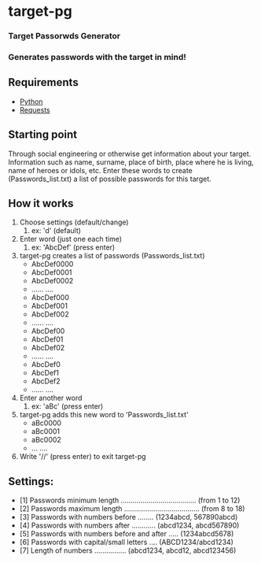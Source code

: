 # target-pg

### Target Passorwds Generator
### Generates passwords with the target in mind!


## Requirements
* [Python](https://www.python.org/downloads/release/python-2714/)
* [Requests](https://pypi.org/project/requests/)


## Starting point

Through social engineering or otherwise get information about your target. Information such as name, surname, place of birth, place where he is living, name of heroes or idols, etc. Enter these words to create (Passwords_list.txt) a list of possible passwords for this target.


## How it works

1. Choose settings (default/change)
   1. ex: 'd'  (default)
1. Enter word (just one each time)
   1. ex:  'AbcDef' (press enter)
1. target-pg creates a list of passwords (Passwords_list.txt)
   * AbcDef0000
   * AbcDef0001
   * AbcDef0002
   * ......   ....
   * AbcDef000
   * AbcDef001
   * AbcDef002
   * ......   ....
   * AbcDef00
   * AbcDef01
   * AbcDef02
   * ......   ....
   * AbcDef0
   * AbcDef1
   * AbcDef2
   * ......   ....
1. Enter another word
   1. ex:  'aBc' (press enter)
1. target-pg adds this new word to 'Passwords_list.txt'
   * aBc0000
   * aBc0001
   * aBc0002
   * ...   ....
1. Write '//' (press enter) to exit target-pg



## Settings:

* [1] Passwords minimum length ...................................... (from 1 to 12)
* [2] Passwords maximum length ...................................... (from 8 to 18)
* [3] Passwords with numbers before ........ (1234abcd, 567890abcd)
* [4] Passwords with numbers after ............ (abcd1234, abcd567890)
* [5] Passwords with numbers before and after ..... (1234abcd5678)
* [6] Passwords with capital/small letters .... (ABCD1234/abcd1234)
* [7] Length of numbers ................ (abcd1234, abcd12, abcd123456)